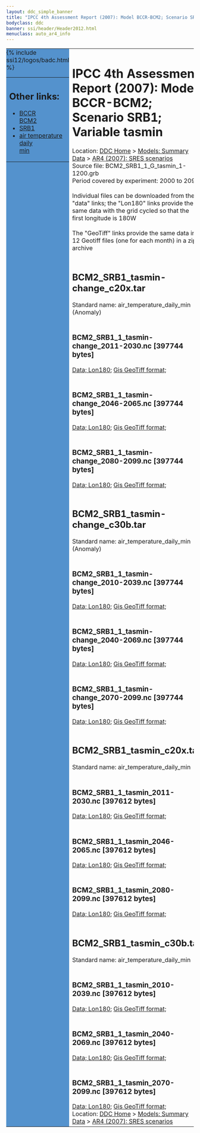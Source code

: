```yaml
---
layout: ddc_simple_banner
title: "IPCC 4th Assessment Report (2007): Model BCCR-BCM2; Scenario SRB1; Variable tasmin"
bodyclass: ddc
banner: ssi/header/Header2012.html
menuclass: auto_ar4_info
---
```



<table width="100%" border="0" cellspacing="0" cellpadding="0" style="border-collapse: collapse;">
<tr style="margin:0;padding:0;border:0;">
<td style="margin:0;padding:0;border:0;height:1pt;width:150pt;background:#5492CD;" valign="top" >

<div id="lh-col2" class="auto_ar4_info">
<table class="menumain" bgcolor="#5492CD" cellspacing="0" width="100%" border="0">
<tr><td>
<h2> Other links:</h2>
<ul>
<li><a href="/auto/ar4/model-BCCR-BCM2.html">BCCR<br/>BCM2</a></li>
<li><a href="/auto/ar4/scenario-SRB1.html">SRB1</a></li>
<li><a href="/auto/ar4/var-air_temperature_daily_min.html">air temperature daily<br/> min</a></li>
</ul>
</td></tr>
{% include ssi12/logos/badc.html %}
</table>
</div>
</td>
<td><h1>IPCC 4th Assessment Report (2007): Model BCCR-BCM2; Scenario SRB1; Variable tasmin</h1>

<!-- Breadcrumb1 -->
<div id="breadcrumb1" align="left">
Location: <a href="/index.html">DDC Home</a> > <a href="/sim/gcm_clim/">Models: Summary Data</a>
> <a href="/sim/gcm_clim/SRES_AR4/index.html">AR4 (2007): SRES scenarios</a>
</div>
<!-- End of Breadcrumb1 -->Source file: BCM2_SRB1_1_G_tasmin_1-1200.grb
<br/>
Period covered by experiment: 2000 to 2099<br/>
<br/>Individual files can be downloaded from the "data" links; the "Lon180" links provide the same data
         with the grid cycled so that the first longitude is 180W<br/>
<br/>The "GeoTiff" links provide the same data in 12 Geotiff files (one for each month)
          in a zip archive<br/>
<br/><h2>BCM2_SRB1_tasmin-change_c20x.tar</h2>
Standard name: air_temperature_daily_min (Anomaly)<br>
<br/><h3>BCM2_SRB1_1_tasmin-change_2011-2030.nc [397744 bytes]</h3>
<a href="http://apps.ipcc-data.org/cgi-bin/downl/ar4_nc/tasmin/BCM2_SRB1_1_tasmin-change_2011-2030.nc">Data; </a><a href="http://apps.ipcc-data.org/cgi-bin/downl/ar4_nc/tasmin/BCM2_SRB1_1_tasmin-change_2011-2030.cyto180.nc"> Lon180</a>; <a href="/cgi-bin/downl/ar4_tif/tasmin/BCM2_SRB1_1_tasmin-change_2011-2030.zip">Gis GeoTiff format; </a><br/>
<br/><h3>BCM2_SRB1_1_tasmin-change_2046-2065.nc [397744 bytes]</h3>
<a href="http://apps.ipcc-data.org/cgi-bin/downl/ar4_nc/tasmin/BCM2_SRB1_1_tasmin-change_2046-2065.nc">Data; </a><a href="http://apps.ipcc-data.org/cgi-bin/downl/ar4_nc/tasmin/BCM2_SRB1_1_tasmin-change_2046-2065.cyto180.nc"> Lon180</a>; <a href="/cgi-bin/downl/ar4_tif/tasmin/BCM2_SRB1_1_tasmin-change_2046-2065.zip">Gis GeoTiff format; </a><br/>
<br/><h3>BCM2_SRB1_1_tasmin-change_2080-2099.nc [397744 bytes]</h3>
<a href="http://apps.ipcc-data.org/cgi-bin/downl/ar4_nc/tasmin/BCM2_SRB1_1_tasmin-change_2080-2099.nc">Data; </a><a href="http://apps.ipcc-data.org/cgi-bin/downl/ar4_nc/tasmin/BCM2_SRB1_1_tasmin-change_2080-2099.cyto180.nc"> Lon180</a>; <a href="/cgi-bin/downl/ar4_tif/tasmin/BCM2_SRB1_1_tasmin-change_2080-2099.zip">Gis GeoTiff format; </a><br/>
<br/><h2>BCM2_SRB1_tasmin-change_c30b.tar</h2>
Standard name: air_temperature_daily_min (Anomaly)<br>
<br/><h3>BCM2_SRB1_1_tasmin-change_2010-2039.nc [397744 bytes]</h3>
<a href="http://apps.ipcc-data.org/cgi-bin/downl/ar4_nc/tasmin/BCM2_SRB1_1_tasmin-change_2010-2039.nc">Data; </a><a href="http://apps.ipcc-data.org/cgi-bin/downl/ar4_nc/tasmin/BCM2_SRB1_1_tasmin-change_2010-2039.cyto180.nc"> Lon180</a>; <a href="/cgi-bin/downl/ar4_tif/tasmin/BCM2_SRB1_1_tasmin-change_2010-2039.zip">Gis GeoTiff format; </a><br/>
<br/><h3>BCM2_SRB1_1_tasmin-change_2040-2069.nc [397744 bytes]</h3>
<a href="http://apps.ipcc-data.org/cgi-bin/downl/ar4_nc/tasmin/BCM2_SRB1_1_tasmin-change_2040-2069.nc">Data; </a><a href="http://apps.ipcc-data.org/cgi-bin/downl/ar4_nc/tasmin/BCM2_SRB1_1_tasmin-change_2040-2069.cyto180.nc"> Lon180</a>; <a href="/cgi-bin/downl/ar4_tif/tasmin/BCM2_SRB1_1_tasmin-change_2040-2069.zip">Gis GeoTiff format; </a><br/>
<br/><h3>BCM2_SRB1_1_tasmin-change_2070-2099.nc [397744 bytes]</h3>
<a href="http://apps.ipcc-data.org/cgi-bin/downl/ar4_nc/tasmin/BCM2_SRB1_1_tasmin-change_2070-2099.nc">Data; </a><a href="http://apps.ipcc-data.org/cgi-bin/downl/ar4_nc/tasmin/BCM2_SRB1_1_tasmin-change_2070-2099.cyto180.nc"> Lon180</a>; <a href="/cgi-bin/downl/ar4_tif/tasmin/BCM2_SRB1_1_tasmin-change_2070-2099.zip">Gis GeoTiff format; </a><br/>
<br/><h2>BCM2_SRB1_tasmin_c20x.tar</h2>
Standard name: air_temperature_daily_min<br>
<br/><h3>BCM2_SRB1_1_tasmin_2011-2030.nc [397612 bytes]</h3>
<a href="http://apps.ipcc-data.org/cgi-bin/downl/ar4_nc/tasmin/BCM2_SRB1_1_tasmin_2011-2030.nc">Data; </a><a href="http://apps.ipcc-data.org/cgi-bin/downl/ar4_nc/tasmin/BCM2_SRB1_1_tasmin_2011-2030.cyto180.nc"> Lon180</a>; <a href="/cgi-bin/downl/ar4_tif/tasmin/BCM2_SRB1_1_tasmin_2011-2030.zip">Gis GeoTiff format; </a><br/>
<br/><h3>BCM2_SRB1_1_tasmin_2046-2065.nc [397612 bytes]</h3>
<a href="http://apps.ipcc-data.org/cgi-bin/downl/ar4_nc/tasmin/BCM2_SRB1_1_tasmin_2046-2065.nc">Data; </a><a href="http://apps.ipcc-data.org/cgi-bin/downl/ar4_nc/tasmin/BCM2_SRB1_1_tasmin_2046-2065.cyto180.nc"> Lon180</a>; <a href="/cgi-bin/downl/ar4_tif/tasmin/BCM2_SRB1_1_tasmin_2046-2065.zip">Gis GeoTiff format; </a><br/>
<br/><h3>BCM2_SRB1_1_tasmin_2080-2099.nc [397612 bytes]</h3>
<a href="http://apps.ipcc-data.org/cgi-bin/downl/ar4_nc/tasmin/BCM2_SRB1_1_tasmin_2080-2099.nc">Data; </a><a href="http://apps.ipcc-data.org/cgi-bin/downl/ar4_nc/tasmin/BCM2_SRB1_1_tasmin_2080-2099.cyto180.nc"> Lon180</a>; <a href="/cgi-bin/downl/ar4_tif/tasmin/BCM2_SRB1_1_tasmin_2080-2099.zip">Gis GeoTiff format; </a><br/>
<br/><h2>BCM2_SRB1_tasmin_c30b.tar</h2>
Standard name: air_temperature_daily_min<br>
<br/><h3>BCM2_SRB1_1_tasmin_2010-2039.nc [397612 bytes]</h3>
<a href="http://apps.ipcc-data.org/cgi-bin/downl/ar4_nc/tasmin/BCM2_SRB1_1_tasmin_2010-2039.nc">Data; </a><a href="http://apps.ipcc-data.org/cgi-bin/downl/ar4_nc/tasmin/BCM2_SRB1_1_tasmin_2010-2039.cyto180.nc"> Lon180</a>; <a href="/cgi-bin/downl/ar4_tif/tasmin/BCM2_SRB1_1_tasmin_2010-2039.zip">Gis GeoTiff format; </a><br/>
<br/><h3>BCM2_SRB1_1_tasmin_2040-2069.nc [397612 bytes]</h3>
<a href="http://apps.ipcc-data.org/cgi-bin/downl/ar4_nc/tasmin/BCM2_SRB1_1_tasmin_2040-2069.nc">Data; </a><a href="http://apps.ipcc-data.org/cgi-bin/downl/ar4_nc/tasmin/BCM2_SRB1_1_tasmin_2040-2069.cyto180.nc"> Lon180</a>; <a href="/cgi-bin/downl/ar4_tif/tasmin/BCM2_SRB1_1_tasmin_2040-2069.zip">Gis GeoTiff format; </a><br/>
<br/><h3>BCM2_SRB1_1_tasmin_2070-2099.nc [397612 bytes]</h3>
<a href="http://apps.ipcc-data.org/cgi-bin/downl/ar4_nc/tasmin/BCM2_SRB1_1_tasmin_2070-2099.nc">Data; </a><a href="http://apps.ipcc-data.org/cgi-bin/downl/ar4_nc/tasmin/BCM2_SRB1_1_tasmin_2070-2099.cyto180.nc"> Lon180</a>; <a href="/cgi-bin/downl/ar4_tif/tasmin/BCM2_SRB1_1_tasmin_2070-2099.zip">Gis GeoTiff format; </a><br/>
<!-- Breadcrumb2 -->
<div id="breadcrumb2" align="left">
Location: <a href="/index.html">DDC Home</a> > <a href="/sim/gcm_clim/">Models: Summary Data</a>
> <a href="/sim/gcm_clim/SRES_AR4/index.html">AR4 (2007): SRES scenarios</a>
</div>
<!-- End of Breadcrumb2 --></td></tr></table>
